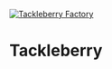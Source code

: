 [![Tackleberry Factory](https://raw.githubusercontent.com/Getty/tackleberry/main/tackleberry.jpg)](https://github.com/Getty/tackleberry)

# Tackleberry
